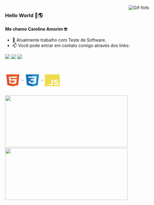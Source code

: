 <img align="right" alt="Gif-fofo" width="100" heigth="100" src="https://media.discordapp.net/attachments/850564664584044604/881267019503243304/ezgif.com-gif-maker.gif">

### Hello World 👋🌎 

#### Me chamo  Caroline Amorim  🤓

- 🔭 Atualmente trabalho com Teste de Software.
- 📫 Você pode entrar em contato comigo através dos links:

<div> 
  <a href="https://www.instagram.com/cahcarol93/" target="_blank"><img src="https://img.shields.io/badge/-Instagram-%23E4405F?style=for-the-badge&logo=instagram&logoColor=white" target="_blank"></a> 
  <a href = "mailto:carol_amorim14@hotmail.com"><img src="https://img.shields.io/badge/-Gmail-%23333?style=for-the-badge&logo=gmail&logoColor=white" target="_blank"></a>
  <a href="https://www.linkedin.com/in/carolamorim93/" target="_blank"><img src="https://img.shields.io/badge/-LinkedIn-%230077B5?style=for-the-badge&logo=linkedin&logoColor=white" target="_blank"></a> 
</div>

##

<div style="display: inline_block"><br>
  <img align="center" alt="HTML" height="40" width="50" src="https://raw.githubusercontent.com/devicons/devicon/master/icons/html5/html5-original.svg"> - 
  <img align="center" alt="CSS" height="40" width="50" src="https://raw.githubusercontent.com/devicons/devicon/master/icons/css3/css3-original.svg"> - 
  <img align="center" alt="Js" height="40" width="50" src="https://raw.githubusercontent.com/devicons/devicon/master/icons/javascript/javascript-plain.svg">
</div>

 ##
 
<div>
  <a href="https://www.linkedin.com/in/carolamorim93/">
  <img width="400em" height="170em" src="https://github-readme-stats.vercel.app/api?username=Amorim93Carol&show_icons=true&theme=radical&include_all_commits=true&count_private=true"/>
  <img width="400em" height="170em" src="https://github-readme-stats.vercel.app/api/top-langs/?username=Amorim93Carol&layout=compact&langs_count=7&theme=radical"/>
</div>
 

  

  
 
  
